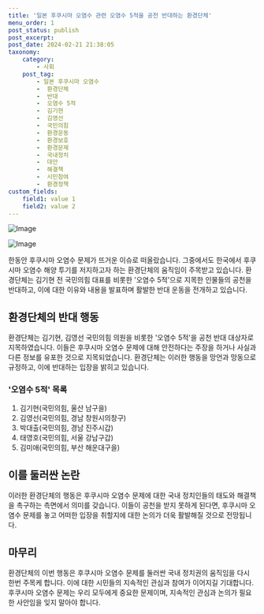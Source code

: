 ```yaml
---
title: '일본 후쿠시마 오염수 관련 오염수 5적을 공천 반대하는 환경단체'
menu_order: 1
post_status: publish
post_excerpt: 
post_date: 2024-02-21 21:38:05
taxonomy:
    category:
        - 사회
    post_tag:
        - 일본 후쿠시마 오염수
        -  환경단체
        -  반대
        -  오염수 5적
        -  김기현
        -  김영선
        -  국민의힘
        -  환경운동
        -  환경보호
        -  환경문제
        -  국내정치
        -  대안
        -  해결책
        -  시민참여
        -  환경정책
custom_fields:
    field1: value 1
    field2: value 2
---
```


![Image](https://imgnews.pstatic.net/image/002/2024/02/20/0002320236_001_20240220211300975.jpg?type=w647)

![Image](https://imgnews.pstatic.net/image/002/2024/02/20/0002320236_002_20240220211301120.jpg?type=w647)

한동안 후쿠시마 오염수 문제가 뜨거운 이슈로 떠올랐습니다. 그중에서도 한국에서 후쿠시마 오염수 해양 투기를 저지하고자 하는 환경단체의 움직임이 주목받고 있습니다. 환경단체는 김기현 전 국민의힘 대표를 비롯한 '오염수 5적'으로 지목한 인물들의 공천을 반대하고, 이에 대한 이유와 내용을 발표하며 활발한 반대 운동을 전개하고 있습니다.
## 환경단체의 반대 행동
환경단체는 김기현, 김영선 국민의힘 의원을 비롯한 '오염수 5적'을 공천 반대 대상자로 지목하였습니다. 이들은 후쿠시마 오염수 문제에 대해 안전하다는 주장을 하거나 사실과 다른 정보를 유포한 것으로 지목되었습니다. 환경단체는 이러한 행동을 망언과 망동으로 규정하고, 이에 반대하는 입장을 밝히고 있습니다.
### '오염수 5적' 목록
1. 김기현(국민의힘, 울산 남구을)
2. 김영선(국민의힘, 경남 창원시의창구)
3. 박대출(국민의힘, 경남 진주시갑)
4. 태영호(국민의힘, 서울 강남구갑)
5. 김미애(국민의힘, 부산 해운대구을)
## 이를 둘러싼 논란
이러한 환경단체의 행동은 후쿠시마 오염수 문제에 대한 국내 정치인들의 태도와 해결책을 촉구하는 측면에서 의미를 갖습니다. 이들이 공천을 받지 못하게 된다면, 후쿠시마 오염수 문제를 놓고 어떠한 입장을 취할지에 대한 논의가 더욱 활발해질 것으로 전망됩니다.
## 마무리
환경단체의 이번 행동은 후쿠시마 오염수 문제를 둘러싼 국내 정치권의 움직임을 다시 한번 주목케 합니다. 이에 대한 시민들의 지속적인 관심과 참여가 이어지길 기대합니다. 후쿠시마 오염수 문제는 우리 모두에게 중요한 문제이며, 지속적인 관심과 논의가 필요한 사안임을 잊지 말아야 합니다.
